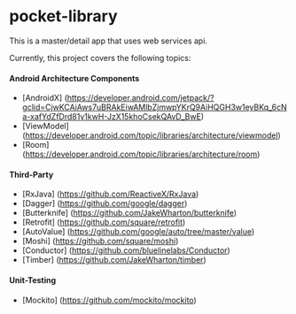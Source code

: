 # pocket-library

This is a master/detail app that uses web services api.

Currently, this project covers the following topics:

#### Android Architecture Components
- [AndroidX] (https://developer.android.com/jetpack/?gclid=CjwKCAiAws7uBRAkEiwAMlbZjmwpYKrQ9AiHQGH3w1eyBKq_6cNa-xafYdZfDrd81y1kwH-JzX15khoCsekQAvD_BwE)
- [ViewModel] (https://developer.android.com/topic/libraries/architecture/viewmodel)
- [Room] (https://developer.android.com/topic/libraries/architecture/room)

#### Third-Party
- [RxJava] (https://github.com/ReactiveX/RxJava)
- [Dagger] (https://github.com/google/dagger)
- [Butterknife] (https://github.com/JakeWharton/butterknife)
- [Retrofit] (https://github.com/square/retrofit)
- [AutoValue] (https://github.com/google/auto/tree/master/value)
- [Moshi] (https://github.com/square/moshi)
- [Conductor] (https://github.com/bluelinelabs/Conductor)
- [Timber] (https://github.com/JakeWharton/timber)

#### Unit-Testing
- [Mockito] (https://github.com/mockito/mockito)
